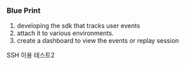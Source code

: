 ### Blue Print

1. developing the sdk that tracks user events
2. attach it to various environments.
3. create a dashboard to view the events or replay session

SSH 이용 테스트2